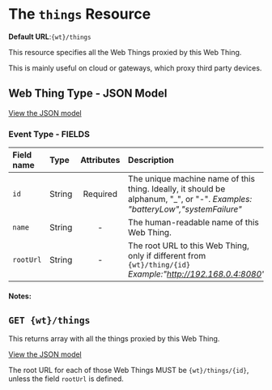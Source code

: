 # The `things` Resource

**Default URL**:`{wt}/things`

This resource specifies all the Web Things proxied by this Web Thing.    

This is mainly useful on cloud or gateways, which proxy third party devices. 

## Web Thing Type - JSON Model 

[View the JSON model](https://github.com/w3c/wot/blob/master/TF-AP/models/things/things-model.json)

### Event Type - FIELDS

| Field name  | Type  | Attributes | Description|
| :------------ |:----------| :-----:|:-----|
| `id` | String | Required | The unique machine name of this thing. Ideally, it should be alphanum, "_", or "-". _Examples: "batteryLow","systemFailure"_|
| `name` | String  | - | The human-readable name of this Web Thing. |
| `rootUrl` | String  | - | The root URL to this Web Thing, only if different from `{wt}/thing/{id}` _Example:"http://192.168.0.4:8080"_| 

#### Notes:

## `GET {wt}/things`
This returns array with all the things proxied by this Web Thing. 

[View the JSON model](https://github.com/w3c/wot/blob/master/TF-AP/models/things/get-things-example.json)

The root URL for each of those Web Things MUST be `{wt}/things/{id}`, unless the field `rootUrl` is defined. 
